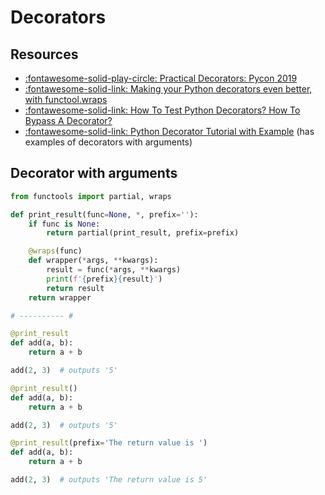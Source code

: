 Decorators
===

Resources
---
- [:fontawesome-solid-play-circle: Practical Decorators: Pycon 2019](https://www.youtube.com/watch?v=MjHpMCIvwsY)
- [:fontawesome-solid-link: Making your Python decorators even better, with functool.wraps](https://lerner.co.il/2019/05/05/making-your-python-decorators-even-better-with-functool-wraps/)
- [:fontawesome-solid-link: How To Test Python Decorators? How To Bypass A Decorator?](https://codebungalow.com/how-to-test-decorators-in-python/)
- [:fontawesome-solid-link: Python Decorator Tutorial with Example](https://dev.to/apcelent/python-decorator-tutorial-with-example-529f) (has examples of decorators with arguments)


Decorator with arguments
---

```python
from functools import partial, wraps

def print_result(func=None, *, prefix=''):
    if func is None:
        return partial(print_result, prefix=prefix)

    @wraps(func)
    def wrapper(*args, **kwargs):
        result = func(*args, **kwargs)
        print(f'{prefix}{result}')
        return result
    return wrapper

# ---------- #

@print_result
def add(a, b):
    return a + b

add(2, 3)  # outputs '5'

@print_result()
def add(a, b):
    return a + b

add(2, 3)  # outputs '5'

@print_result(prefix='The return value is ')
def add(a, b):
    return a + b

add(2, 3)  # outputs 'The return value is 5'
```
